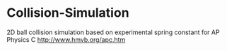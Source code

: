# Collision-Simulation

2D ball collision simulation based on experimental spring constant for AP Physics C
http://www.hmvb.org/apc.htm
